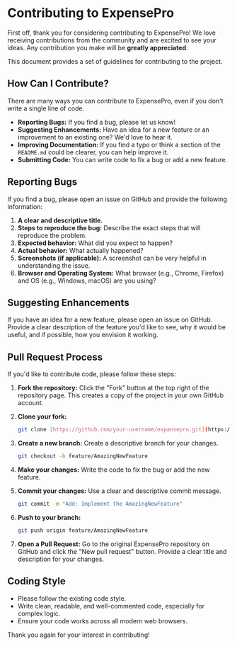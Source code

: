 # Contributing to ExpensePro

First off, thank you for considering contributing to ExpensePro! We love receiving contributions from the community and are excited to see your ideas. Any contribution you make will be **greatly appreciated**.

This document provides a set of guidelines for contributing to the project.

## How Can I Contribute?

There are many ways you can contribute to ExpensePro, even if you don't write a single line of code.

* **Reporting Bugs:** If you find a bug, please let us know!
* **Suggesting Enhancements:** Have an idea for a new feature or an improvement to an existing one? We'd love to hear it.
* **Improving Documentation:** If you find a typo or think a section of the `README.md` could be clearer, you can help improve it.
* **Submitting Code:** You can write code to fix a bug or add a new feature.

## Reporting Bugs

If you find a bug, please open an issue on GitHub and provide the following information:

1.  **A clear and descriptive title.**
2.  **Steps to reproduce the bug:** Describe the exact steps that will reproduce the problem.
3.  **Expected behavior:** What did you expect to happen?
4.  **Actual behavior:** What actually happened?
5.  **Screenshots (if applicable):** A screenshot can be very helpful in understanding the issue.
6.  **Browser and Operating System:** What browser (e.g., Chrome, Firefox) and OS (e.g., Windows, macOS) are you using?

## Suggesting Enhancements

If you have an idea for a new feature, please open an issue on GitHub. Provide a clear description of the feature you'd like to see, why it would be useful, and if possible, how you envision it working.

## Pull Request Process

If you'd like to contribute code, please follow these steps:

1.  **Fork the repository:** Click the "Fork" button at the top right of the repository page. This creates a copy of the project in your own GitHub account.

2.  **Clone your fork:**
    ```sh
    git clone [https://github.com/your-username/expansepro.git](https://github.com/your-username/expansepro.git)
    ```

3.  **Create a new branch:** Create a descriptive branch for your changes.
    ```sh
    git checkout -b feature/AmazingNewFeature
    ```

4.  **Make your changes:** Write the code to fix the bug or add the new feature.

5.  **Commit your changes:** Use a clear and descriptive commit message.
    ```sh
    git commit -m "Add: Implement the AmazingNewFeature"
    ```

6.  **Push to your branch:**
    ```sh
    git push origin feature/AmazingNewFeature
    ```

7.  **Open a Pull Request:** Go to the original ExpensePro repository on GitHub and click the "New pull request" button. Provide a clear title and description for your changes.

## Coding Style

* Please follow the existing code style.
* Write clean, readable, and well-commented code, especially for complex logic.
* Ensure your code works across all modern web browsers.

Thank you again for your interest in contributing!
